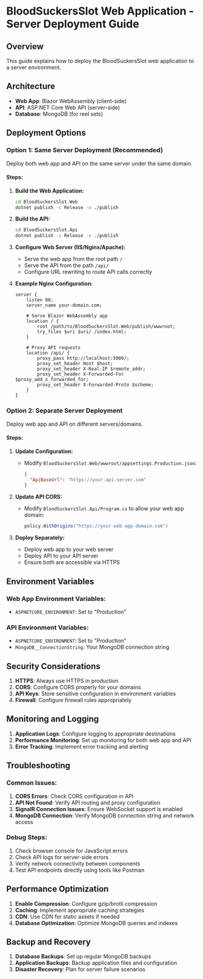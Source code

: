 # BloodSuckersSlot Web Application - Server Deployment Guide

## Overview
This guide explains how to deploy the BloodSuckersSlot web application to a server environment.

## Architecture
- **Web App**: Blazor WebAssembly (client-side)
- **API**: ASP.NET Core Web API (server-side)
- **Database**: MongoDB (for reel sets)

## Deployment Options

### Option 1: Same Server Deployment (Recommended)
Deploy both web app and API on the same server under the same domain.

#### Steps:
1. **Build the Web Application:**
   ```bash
   cd BloodSuckersSlot.Web
   dotnet publish -c Release -o ./publish
   ```

2. **Build the API:**
   ```bash
   cd BloodSuckersSlot.Api
   dotnet publish -c Release -o ./publish
   ```

3. **Configure Web Server (IIS/Nginx/Apache):**
   - Serve the web app from the root path `/`
   - Serve the API from the path `/api/`
   - Configure URL rewriting to route API calls correctly

4. **Example Nginx Configuration:**
   ```nginx
   server {
       listen 80;
       server_name your-domain.com;
       
       # Serve Blazor WebAssembly app
       location / {
           root /path/to/BloodSuckersSlot.Web/publish/wwwroot;
           try_files $uri $uri/ /index.html;
       }
       
       # Proxy API requests
       location /api/ {
           proxy_pass http://localhost:5000/;
           proxy_set_header Host $host;
           proxy_set_header X-Real-IP $remote_addr;
           proxy_set_header X-Forwarded-For $proxy_add_x_forwarded_for;
           proxy_set_header X-Forwarded-Proto $scheme;
       }
   }
   ```

### Option 2: Separate Server Deployment
Deploy web app and API on different servers/domains.

#### Steps:
1. **Update Configuration:**
   - Modify `BloodSuckersSlot.Web/wwwroot/appsettings.Production.json`:
     ```json
     {
       "ApiBaseUrl": "https://your-api-server.com"
     }
     ```

2. **Update API CORS:**
   - Modify `BloodSuckersSlot.Api/Program.cs` to allow your web app domain:
     ```csharp
     policy.WithOrigins("https://your-web-app-domain.com")
     ```

3. **Deploy Separately:**
   - Deploy web app to your web server
   - Deploy API to your API server
   - Ensure both are accessible via HTTPS

## Environment Variables

### Web App Environment Variables:
- `ASPNETCORE_ENVIRONMENT`: Set to "Production"

### API Environment Variables:
- `ASPNETCORE_ENVIRONMENT`: Set to "Production"
- `MongoDB__ConnectionString`: Your MongoDB connection string

## Security Considerations

1. **HTTPS**: Always use HTTPS in production
2. **CORS**: Configure CORS properly for your domains
3. **API Keys**: Store sensitive configuration in environment variables
4. **Firewall**: Configure firewall rules appropriately

## Monitoring and Logging

1. **Application Logs**: Configure logging to appropriate destinations
2. **Performance Monitoring**: Set up monitoring for both web app and API
3. **Error Tracking**: Implement error tracking and alerting

## Troubleshooting

### Common Issues:
1. **CORS Errors**: Check CORS configuration in API
2. **API Not Found**: Verify API routing and proxy configuration
3. **SignalR Connection Issues**: Ensure WebSocket support is enabled
4. **MongoDB Connection**: Verify MongoDB connection string and network access

### Debug Steps:
1. Check browser console for JavaScript errors
2. Check API logs for server-side errors
3. Verify network connectivity between components
4. Test API endpoints directly using tools like Postman

## Performance Optimization

1. **Enable Compression**: Configure gzip/brotli compression
2. **Caching**: Implement appropriate caching strategies
3. **CDN**: Use CDN for static assets if needed
4. **Database Optimization**: Optimize MongoDB queries and indexes

## Backup and Recovery

1. **Database Backups**: Set up regular MongoDB backups
2. **Application Backups**: Backup application files and configuration
3. **Disaster Recovery**: Plan for server failure scenarios 